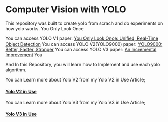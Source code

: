 # Computer Vision with YOLO 
This repository was built to create yolo from scrach and do experiments on how yolo works.
You Only Look Once

You can access YOLO V1 paper: [You Only Look Once: Unified, Real-Time Object Detection](https://arxiv.org/abs/1506.02640)
You can access YOLO V2(YOLO9000) paper: [YOLO9000: Better, Faster, Stronger](https://arxiv.org/abs/1612.08242)
You can access YOLO V3 paper: [An Incremental Improvement](https://arxiv.org/abs/1804.02767)
You 


And In this Repository, you will learn how to Implement and use each yolo algorithm.

You can Learn more about Yolo V2 from my Yolo V2 in Use Article;

####  [Yolo V2 in Use](https://medium.com/@mralamdari/yolo-v2-in-use-684c71482880)

You can Learn more about Yolo V3 from my Yolo V3 in Use Article;

####  [Yolo V3 in Use](https://medium.com/@mralamdari/yolo-v3-in-use-e53bd96348a9)
